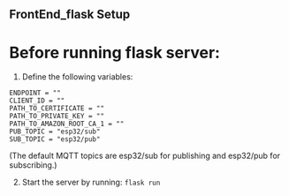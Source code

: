 ## FrontEnd_flask Setup

# Before running flask server:
1. Define the following variables:
```
ENDPOINT = ""
CLIENT_ID = ""
PATH_TO_CERTIFICATE = ""
PATH_TO_PRIVATE_KEY = ""
PATH_TO_AMAZON_ROOT_CA_1 = ""
PUB_TOPIC = "esp32/sub"
SUB_TOPIC = "esp32/pub"
```
(The default MQTT topics are esp32/sub for publishing and esp32/pub for subscribing.)

2. Start the server by running: ```flask run```
